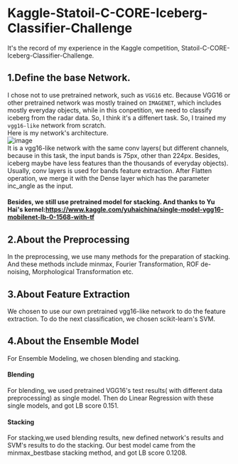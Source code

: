 # Kaggle-Statoil-C-CORE-Iceberg-Classifier-Challenge
It's the record of my experience in the Kaggle competition, <a herf=https://www.kaggle.com/c/statoil-iceberg-classifier-challenge>Statoil-C-CORE-Iceberg-Classifier-Challenge</a>. </br>
## 1.Define the base Network.
I chose not to use pretrained network, such as `VGG16` etc. Because VGG16 or other pretrained network was mostly trained on `IMAGENET`, which includes mostly everyday objects, while in this conpetition, we need to classify iceberg from the radar data. So, I think it's a diffenert task. So, I trained my `vgg16-like` network from scratch.</br>
Here is my network's architecture.</br>
![image](https://github.com/mjDelta/Kaggle-Statoil-C-CORE-Iceberg-Classifier-Challenge/blob/master/imgs/network.png)</br>
It is a vgg16-like network with the same conv layers( but different channels, because in this task, the input bands is 75px, other than 224px. Besides, iceberg maybe have less features than the thousands of everyday objects).
Usually, conv layers is used for bands feature extraction. After Flatten operation, we merge it with the Dense layer which has the parameter inc_angle as the input.</br>
#### Besides, we still use pretrained model for stacking. And thanks to Yu Hai's kernel:https://www.kaggle.com/yuhaichina/single-model-vgg16-mobilenet-lb-0-1568-with-tf</br>
## 2.About the Preprocessing
In the preprocessing, we use many methods for the preparation of stacking. And these methods include minmax, Fourier Transformation, ROF de-noising, Morphological Transformation etc. </br>

## 3.About Feature Extraction
We chosen to use our own pretrained vgg16-like network to do the feature extraction. To do the next classification, we chosen scikit-learn's SVM.</br>

## 4.About the Ensemble Model
For Ensemble Modeling, we chosen blending and stacking.
#### Blending
For blending, we used pretrained VGG16's test results( with different data preprocessing) as single model. Then do Linear Regression with these single models, and got LB score 0.151.
#### Stacking 
For stacking,we used blending results, new defined network's results and SVM's results to do the stacking. Our best model came from the minmax_bestbase stacking method, and got LB score 0.1208.
